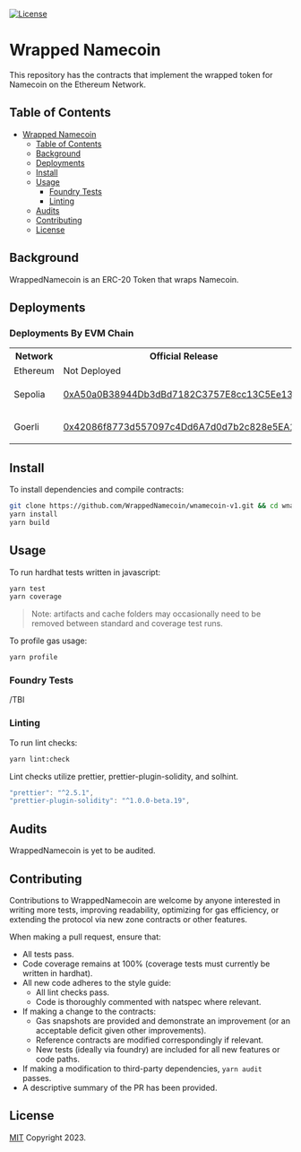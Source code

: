 [![License][license-badge]][license-link]


# Wrapped Namecoin

This repository has the contracts that implement the wrapped token for
Namecoin on the Ethereum Network.

## Table of Contents

- [Wrapped Namecoin](#wrapped-namecoin)
  - [Table of Contents](#table-of-contents)
  - [Background](#background)
  - [Deployments](#deployments)
  - [Install](#install)
  - [Usage](#usage)
    - [Foundry Tests](#foundry-tests)
    - [Linting](#linting)
  - [Audits](#audits)
  - [Contributing](#contributing)
  - [License](#license)

## Background

WrappedNamecoin is an ERC-20 Token that wraps Namecoin.

## Deployments

### Deployments By EVM Chain

<table>
<tr>
<th>Network</th>
<th>Official Release</th>
</tr>
<tr>
<td>Ethereum</td>
<td>Not Deployed</td>
</tr>
<tr>
<td>Sepolia</td>
<td>
  
  [0xA50a0B38944Db3dBd7182C3757E8cc13C5Ee1343](https://sepolia.etherscan.io/address/0xA50a0B38944Db3dBd7182C3757E8cc13C5Ee1343)
  
</td>
</tr>
<tr>
<td>Goerli</td>
<td>
  
  [0x42086f8773d557097c4Dd6A7d0d7b2c828e5EA12](https://goerli.etherscan.io/address/0x42086f8773d557097c4dd6a7d0d7b2c828e5ea12)
  
</td>
</tr>
</table>

## Install

To install dependencies and compile contracts:

```bash
git clone https://github.com/WrappedNamecoin/wnamecoin-v1.git && cd wnamecoin-v1
yarn install
yarn build
```

## Usage

To run hardhat tests written in javascript:

```bash
yarn test
yarn coverage
```

> Note: artifacts and cache folders may occasionally need to be removed between standard and coverage test runs.

To profile gas usage:

```bash
yarn profile
```

### Foundry Tests

/TBI

### Linting

To run lint checks:

```bash
yarn lint:check
```

Lint checks utilize prettier, prettier-plugin-solidity, and solhint.

```javascript
"prettier": "^2.5.1",
"prettier-plugin-solidity": "^1.0.0-beta.19",
```

## Audits

WrappedNamecoin is yet to be audited.

## Contributing

Contributions to WrappedNamecoin are welcome by anyone interested in writing more tests, improving readability, optimizing for gas efficiency, or extending the protocol via new zone contracts or other features.

When making a pull request, ensure that:

- All tests pass.
- Code coverage remains at 100% (coverage tests must currently be written in hardhat).
- All new code adheres to the style guide:
  - All lint checks pass.
  - Code is thoroughly commented with natspec where relevant.
- If making a change to the contracts:
  - Gas snapshots are provided and demonstrate an improvement (or an acceptable deficit given other improvements).
  - Reference contracts are modified correspondingly if relevant.
  - New tests (ideally via foundry) are included for all new features or code paths.
- If making a modification to third-party dependencies, `yarn audit` passes.
- A descriptive summary of the PR has been provided.

## License

[MIT](LICENSE) Copyright 2023.

[license-badge]: https://img.shields.io/github/license/WrappedNamecoin/wnamecoin-v1
[license-link]: https://github.com/WrappedNamecoin/wnamecoin-v1/blob/main/LICENSE
